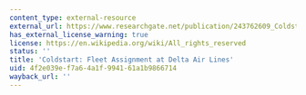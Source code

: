 ```yaml
---
content_type: external-resource
external_url: https://www.researchgate.net/publication/243762609_Coldstart_Fleet_Assignment_at_Delta_Air_Lines
has_external_license_warning: true
license: https://en.wikipedia.org/wiki/All_rights_reserved
status: ''
title: 'Coldstart: Fleet Assignment at Delta Air Lines'
uid: 4f2e039e-f7a6-4a1f-9941-61a1b9866714
wayback_url: ''
---
```

